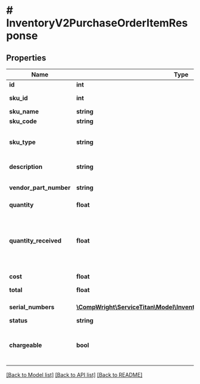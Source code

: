# # InventoryV2PurchaseOrderItemResponse

## Properties

Name | Type | Description | Notes
------------ | ------------- | ------------- | -------------
**id** | **int** | Item Id |
**sku_id** | **int** | SKU Id of this item |
**sku_name** | **string** | Item name |
**sku_code** | **string** | Item code |
**sku_type** | **string** | Item type(material or equipment) |
**description** | **string** | Item description |
**vendor_part_number** | **string** | Vendor part number for this item |
**quantity** | **float** | Item quantity |
**quantity_received** | **float** | Quantity received for this item, PO must have at least one receipt for this to be not 0 |
**cost** | **float** | Item cost |
**total** | **float** | Item total cost |
**serial_numbers** | [**\CompWright\ServiceTitan\Model\InventoryV2SerialNumberResponse[]**](InventoryV2SerialNumberResponse.md) | List of serial numbers |
**status** | **string** | Item status |
**chargeable** | **bool** | Indicates whether item price is charged to customer |

[[Back to Model list]](../../README.md#models) [[Back to API list]](../../README.md#endpoints) [[Back to README]](../../README.md)
